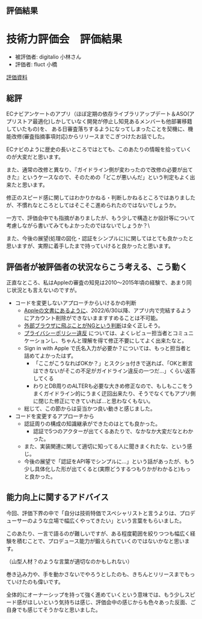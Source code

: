 ## 評価結果

# 技術力評価会　評価結果

- 被評価者: digitalio 小林さん
- 評価者: fluct 小橋

[評価資料](notion://www.notion.so/)

## 総評

ECナビアンケートのアプリ（ほぼ定期の依存ライブラリアップデート＆ASO(アプリストア最適化)しかしていなく開発が停止し知見あるメンバーも他部署移籍していたもの)を、
ある日審査落ちするようになってしまったことを契機に、機能改修(審査指摘事項対応)からリリースまでこぎつけたお話でした。

ECナビのように歴史の長いところではとても、このあたりの情報を拾っていくのが大変だと思います。

また、通常の改修と異なり、『ガイドライン側が変わったので改修の必要が出てきた』というケースなので、そのための「どこが悪いんだ」という判定もよく出来たと思います。

修正のスピード感に関してはわかりかねる・判断しかねるところではありましたが、不慣れなところとしてはそこそこ進められたのではないでしょうか。

一方で、評価会中でも指摘がありましたが、もう少しで構造とか設計等について考慮しながら書いてみてもよかったのではないでしょうか？\

また、今後の展望(処理の図化・認証をシンプルに)に関してはとても良かったと思いますが、実際に着手したまで持っていけると良かったと思います。

## 評価者が被評価者の状況ならこう考える、こう動く

正直なところ、私はAppleの審査の知見は2010〜2015年頃の経験で、あまり同じ状況とも言えないのですが。

- コードを変更しないアプローチからいけるかの判断
    - [Appleの文書にあるように](https://developer.apple.com/jp/support/offering-account-deletion-in-your-app/)、2022/6/30以降、アプリ内で完結するようにアカウント削除ができないまますすめることは不可能。
    - [外部ブラウザに飛ぶことがNGという判断](https://github.com/voyagegroup/tech-assessment_2022/tree/a-kobayashi/2022-2nd-half/digitalio_a-kobayashi#%E3%82%A2%E3%82%AB%E3%82%A6%E3%83%B3%E3%83%88%E5%89%8A%E9%99%A4%E6%A9%9F%E8%83%BD%E9%80%80%E4%BC%9A%E3%81%AB%E9%96%A2%E3%81%97%E3%81%A6)は全く正しそう。
    - [プライバシーポリシー違反](https://github.com/voyagegroup/tech-assessment_2022/tree/a-kobayashi/2022-2nd-half/digitalio_a-kobayashi#%E3%83%97%E3%83%A9%E3%82%A4%E3%83%90%E3%82%B7%E3%83%BC%E3%83%9D%E3%83%AA%E3%82%B7%E3%83%BC) については、よくレビュー担当者とコミュニケーションし、ちゃんと理解を得て修正不要にしてよく出来たなと。
    - Sign in with Apple で氏名入力が必要か？については、もっと担当者と詰めてよかったはず。
        - 「ここがこうなればOKか？」とスクショ付きで送れば、「OKと断言はできないがそこの不足がガイドライン違反の一つだ…」くらい返答してくる
        - わりとDB周りのALTERも必要な大きめ修正なので、もしもここをうまくガイドライン的にうまく迂回出来たり、そうでなくてもアプリ側に閉じた修正にできていれば…と思わなくもない。
    - 総じて、この節からは妥当かつ良い動きと感じました。
- コードを変更するアプローチから
    - 認証周りの構成の知識継承ができたのはとても良かった。
        - 認証で5つのアクターが出てくるあたりで、なかなか大変だなとわかった。
    - また、実装関連に関して適切に知ってる人に聞きまくれたな、という感じ。
    - 今後の展望で「認証をAPI等でシンプルに…」という話があったが、もう少し具体化した形が出てくると(実際どうするつもりかがわかると)もっと良かった。

## 能力向上に関するアドバイス

今回、評価下界の中で「自分は技術特価でスペシャリストと言うよりは、プロデューサーのような立場で幅広くやってきたい」という言葉をもらいました。

このあたり、一言で語るのが難しいですが、ある程度範囲を絞りつつも幅広く経験を積むことで、プロデュース能力が鍛えられていくのではないかなと思います。

（山型人材？のような言葉が適切なのかもしれない）

巻き込み力や、手を動かさないでやろうとしたのも、きちんとリリースまでもっていけたのも偉いです。

全体的にオーナーシップを持って強く進めていくという意味では、もう少しスピード感がほしいという気持ちは感じ、評価会中の感じからも色々あった反面、ご自身でも感じてそうかなと思いました。
